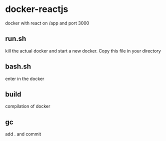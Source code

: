 # docker-reactjs
docker with react on /app and port 3000
## run.sh
kill the actual docker and start a new docker. Copy this file in your directory
## bash.sh
enter in the docker 
## build
compilation of docker
## gc
add . and commit 
